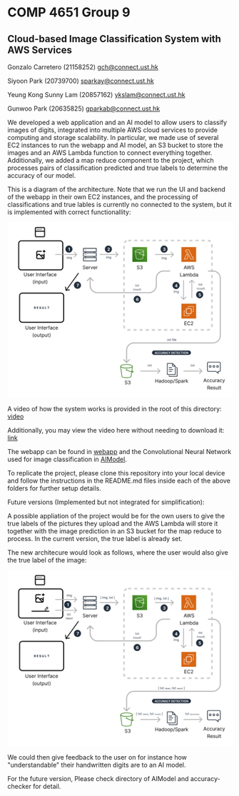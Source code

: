 # COMP 4651 Group 9
## Cloud-based Image Classification System with AWS Services


Gonzalo Carretero (21158252) gch@connect.ust.hk 

Siyoon Park (20739700) sparkay@connect.ust.hk 

Yeung Kong Sunny Lam (20857162) ykslam@connect.ust.hk 

Gunwoo Park (20635825) gparkab@connect.ust.hk

We developed a web application and an AI model to allow users to classify images of digits, integrated into multiple AWS cloud services to provide computing and storage scalability. In particular, we made use of several EC2 instances to run the webapp and AI model, an S3 bucket to store the images and an AWS Lambda function to connect everything together.
Additionally, we added a map reduce component to the project, which processes pairs of classification predicted and true labels to determine the accuracy of our model.

This is a diagram of the architecture. Note that we run the UI and backend of the webapp in their own EC2 instances, and the processing of classifications and true lables is currently no connected to the system, but it is implemented with correct functionallity:

![image](resources/current_architecture.svg)

A video of how the system works is provided in the root of this directory: [video](resources/COMP4651GroupProject.mp4)

Additionally, you may view the video here without needing to download it: [link](https://drive.google.com/file/d/1mG-5ArxXxegJ4jyc-2LxEFV8596YTRCR/view?usp=sharing)


The webapp can be found in [webapp](/webapp) and the Convolutional Neural Network used for image classification in [AIModel](/AIModel). 

To replicate the project, please clone this repository into your local device and follow the instructions in the README.md files inside each of the above folders for further setup details.



Future versions (Implemented but not integrated for simplification):

A possible appliation of the project would be for the own users to give the true labels of the pictures they upload and the AWS Lambda will store it together with the image prediction in an S3 bucket for the map reduce to process. In the current version, the true label is already set.

The new architecure would look as follows, where the user would also give the true label of the image:

![image](resources/future_work_architecture.svg)

We could then give feedback to the user on for instance how "understandable" their handwritten digits are to an AI model.

For the future version, Please check directory of AIModel and accuracy-checker for detail.
